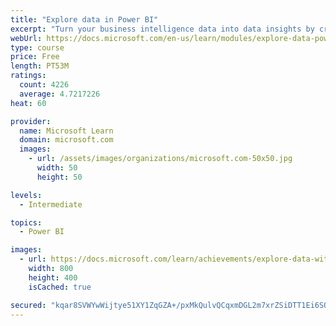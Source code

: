 ```yaml
---
title: "Explore data in Power BI"
excerpt: "Turn your business intelligence data into data insights by creating and configuring Power BI dashboards."
webUrl: https://docs.microsoft.com/en-us/learn/modules/explore-data-power-bi/
type: course
price: Free
length: PT53M
ratings:
  count: 4226
  average: 4.7217226
heat: 60

provider:
  name: Microsoft Learn
  domain: microsoft.com
  images:
    - url: /assets/images/organizations/microsoft.com-50x50.jpg
      width: 50
      height: 50

levels:
  - Intermediate

topics:
  - Power BI

images:
  - url: https://docs.microsoft.com/learn/achievements/explore-data-with-power-bi-desktop-social.png
    width: 800
    height: 400
    isCached: true

secured: "kqar8SVWYwWijtye51XY1ZqGZA+/pxMkQulvQCqxmDGL2m7xrZSiDTT1Ei6SQms9p0D/LiYCBH3mkBy6nfXINvhJYovVky9wvJ5O8cj/ajMMJCteDxi/nCcpxB8e/Dw+G+mrJ1eizQOfwmy4RH+VmE6DYCGXZk/6K4RWj7tsv1GeGZrDE2hVRtLRf+4vcPen0QX7sPJp1AGTjfLnPiHtJ0Pao9rGWcHN++G8ypCQoyFd4GcYQxBkDKFmtBFDToQLNzhHfxLflyy3e8XTtBbMXr5WW5UUv7pQRJe4uS4I53Msgql8rVH4hEV3GvP34v6Igd8MTN1iiQAj9HE92yqyDrKQuPi0XnzMyEE+RL0B6of90RXCxu8ikD8VrIWbhyzzSR5z28/+HOiSdLWYmg+ilWrB9/zU+n0dgoZWwNm+4VU=;zM2RodVsX8MIRuMEpvoaow=="
---
```


